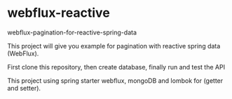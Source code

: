 # webflux-reactive

webflux-pagination-for-reactive-spring-data

This project will give you example for pagination with reactive spring data (WebFlux).

First clone this repository, then create database, finally run and test the API

This project using spring starter webflux, mongoDB and lombok for (getter and setter).